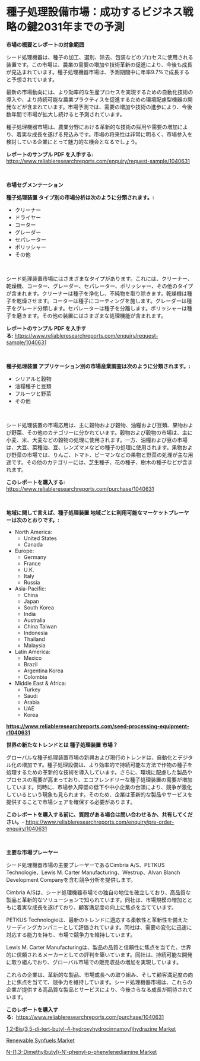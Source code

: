 <p><h1>種子処理設備市場：成功するビジネス戦略の鍵2031年までの予測</h1></p><p><strong>市場の概要とレポートの対象範囲</strong></p>
<p><p>シード処理機器は、種子の加工、選別、除去、包装などのプロセスに使用される装置です。この市場は、農業の需要の増加や技術革新の促進により、今後も成長が見込まれています。種子処理機器市場は、予測期間中に年率9.7%で成長すると予想されています。</p><p>最新の市場動向には、より効率的な生産プロセスを実現するための自動化技術の導入や、より持続可能な農業プラクティスを促進するための環境配慮型機器の開発などが含まれています。市場予測では、需要の増加や技術の進歩により、今後数年間で市場が拡大し続けると予測されています。</p><p>種子処理機器市場は、農業分野における革新的な技術の採用や需要の増加により、着実な成長を遂げる見込みです。市場の将来性は非常に明るく、市場参入を検討している企業にとって魅力的な機会となるでしょう。</p></p>
<p><strong>レポートのサンプル PDF を入手する:</strong> <a href="https://www.reliableresearchreports.com/enquiry/request-sample/1040631">https://www.reliableresearchreports.com/enquiry/request-sample/1040631</a></p>
<p>&nbsp;</p>
<p><strong>市場セグメンテーション</strong></p>
<p><strong>種子処理装置 タイプ別の市場分析は次のように分類されます。:</strong></p>
<p><ul><li>クリーナー</li><li>ドライヤー</li><li>コーター</li><li>グレーダー</li><li>セパレーター</li><li>ポリッシャー</li><li>その他</li></ul></p>
<p>&nbsp;</p>
<p><p>シード処理装置市場にはさまざまなタイプがあります。これには、クリーナー、乾燥機、コーター、グレーダー、セパレーター、ポリッシャー、その他のタイプが含まれます。クリーナーは種子を浄化し、不純物を取り除きます。乾燥機は種子を乾燥させます。コーターは種子にコーティングを施します。グレーダーは種子をグレード分類します。セパレーターは種子を分離します。ポリッシャーは種子を磨きます。その他の装置にはさまざまな処理機能が含まれます。</p></p>
<p><strong>レポートのサンプル PDF を入手する:</strong>&nbsp;<a href="https://www.reliableresearchreports.com/enquiry/request-sample/1040631">https://www.reliableresearchreports.com/enquiry/request-sample/1040631</a></p>
<p>&nbsp;</p>
<p><strong> 種子処理装置 アプリケーション別の市場産業調査は次のように分類されます。:</strong></p>
<p><ul><li>シリアルと穀物</li><li>油糧種子と豆類</li><li>フルーツと野菜</li><li>その他</li></ul></p>
<p>&nbsp;</p>
<p><p>シード処理装置の市場応用は、主に穀物および穀物、油糧および豆類、果物および野菜、その他のカテゴリーに分かれています。穀物および穀物の市場は、主に小麦、米、大麦などの穀物の処理に使用されます。一方、油糧および豆の市場は、大豆、菜種油、豆、レンズマメなどの種子の処理に使用されます。果物および野菜の市場では、りんご、トマト、ピーマンなどの果物と野菜の処理が主な用途です。その他のカテゴリーには、芝生種子、花の種子、樹木の種子などが含まれます。</p></p>
<p><strong>このレポートを購入する:</strong>&nbsp; <a href="https://www.reliableresearchreports.com/purchase/1040631">https://www.reliableresearchreports.com/purchase/1040631</a></p>
<p>&nbsp;</p>
<p><strong>地域に関して言えば、種子処理装置 地域ごとに利用可能なマーケットプレーヤーは次のとおりです。:</strong></p>
<p><ul>
    <li>
        North America:
        <ul>
            <li>United States</li>
            <li>Canada</li>
        </ul>
    </li>
    <li>
        Europe:
        <ul>
            <li>Germany</li>
            <li>France</li>
            <li>U.K.</li>
            <li>Italy</li>
            <li>Russia</li>
        </ul>
    </li>
    <li>
        Asia-Pacific:
        <ul>
            <li>China</li>
            <li>Japan</li>
            <li>South Korea</li>
            <li>India</li>
            <li>Australia</li>
            <li>China Taiwan</li>
            <li>Indonesia</li>
            <li>Thailand</li>
            <li>Malaysia</li>
        </ul>
    </li>
    <li>
        Latin America:
        <ul>
            <li>Mexico</li>
            <li>Brazil</li>
            <li>Argentina Korea</li>
            <li>Colombia</li>
        </ul>
    </li>
    <li>
        Middle East & Africa:
        <ul>
            <li>Turkey</li>
            <li>Saudi</li>
            <li>Arabia</li>
            <li>UAE</li>
            <li>Korea</li>
        </ul>
    </li>
    </ul></p>
<p><strong><a href="https://www.reliableresearchreports.com/seed-processing-equipment-r1040631">https://www.reliableresearchreports.com/seed-processing-equipment-r1040631</a></strong>&nbsp;</p>
<p><strong>世界の新たなトレンドとは 種子処理装置 市場？</strong></p>
<p><p>グローバルな種子処理装置市場の新興および現行のトレンドは、自動化とデジタル化の増加です。種子処理設備は、より効率的で持続可能な方法で作物の種子を処理するための革新的な技術を導入しています。さらに、環境に配慮した製品やプロセスの需要が高まっており、エコフレンドリーな種子処理装置の需要が増加しています。同時に、市場参入障壁の低下や中小企業の台頭により、競争が激化しているという現象も見られます。そのため、企業は革新的な製品やサービスを提供することで市場シェアを確保する必要があります。</p></p>
<p><strong>このレポートを購入する前に、質問がある場合は問い合わせるか、共有してください。</strong>- <a href="https://www.reliableresearchreports.com/enquiry/pre-order-enquiry/1040631">https://www.reliableresearchreports.com/enquiry/pre-order-enquiry/1040631</a></p>
<p>&nbsp;</p>
<p><strong>主要な市場プレーヤー</strong></p>
<p><p>シード処理機器市場の主要プレーヤーであるCimbria A/S、PETKUS Technologie、Lewis M. Carter Manufacturing、Westrup、Alvan Blanch Development Companyを含む競争分析を提供します。</p><p>Cimbria A/Sは、シード処理機器市場での独自の地位を確立しており、高品質な製品と革新的なソリューションで知られています。同社は、市場規模の増加とともに着実な成長を遂げており、顧客満足度の向上に焦点を当てています。</p><p>PETKUS Technologieは、最新のトレンドに適応する柔軟性と革新性を備えたリーディングカンパニーとして評価されています。同社は、需要の変化に迅速に対応する能力を持ち、市場で競争力を維持しています。</p><p>Lewis M. Carter Manufacturingは、製品の品質と信頼性に焦点を当てた、世界的に信頼されるメーカーとしての評判を築いています。同社は、持続可能な開発に取り組んでおり、グローバル市場での販売収益の増加を実現しています。</p><p>これらの企業は、革新的な製品、市場成長への取り組み、そして顧客満足度の向上に焦点を当てて、競争力を維持しています。シード処理機器市場は、これらの企業が提供する高品質な製品とサービスにより、今後さらなる成長が期待されています。</p></p>
<p><strong>このレポートを購入する:</strong>&nbsp;&nbsp;<a href="https://www.reliableresearchreports.com/purchase/1040631">https://www.reliableresearchreports.com/purchase/1040631</a></p>
<p><p><a href="https://www.linkedin.com/pulse/12-bis35-di-tert-butyl-4-hydroxyhydrocinnamoylhydraz-u74ie?trackingId=WR3FQyHQqrLtLoEkRiOGQA%3D%3D">1,2-Bis(3,5-di-tert-butyl-4-hydroxyhydrocinnamoyl)hydrazine Market</a></p><p><a href="https://www.linkedin.com/pulse/renewable-synfuels-market-growth-trends-covid-19-impact-forecasts-1ildf?trackingId=TG%2BeAZWt8daJ35wm0TS8Lw%3D%3D">Renewable Synfuels Market</a></p><p><a href="https://www.linkedin.com/pulse/n-13-dimethylbutyl-nprime-phenyl-p-phenylenediamine-market-i7pje?trackingId=XRi8p4%2FSAjWjFypXPdKhcQ%3D%3D">N-(1,3-Dimethylbutyl)-N′-phenyl-p-phenylenediamine Market</a></p></p>